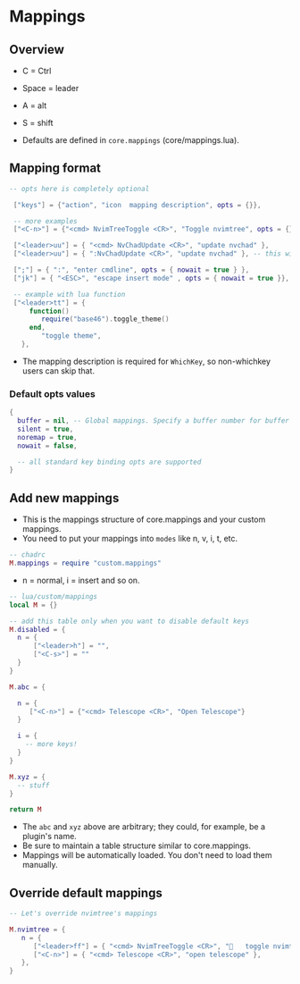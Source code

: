 # Mappings

## Overview

- C = Ctrl
- Space = leader
- A = alt
- S = shift

- Defaults are defined in `core.mappings` (core/mappings.lua). 

## Mapping format

```lua
-- opts here is completely optional

 ["keys"] = {"action", "icon  mapping description", opts = {}},

 -- more examples
 ["<C-n>"] = {"<cmd> NvimTreeToggle <CR>", "Toggle nvimtree", opts = {}},

 ["<leader>uu"] = { "<cmd> NvChadUpdate <CR>", "update nvchad" },
 ["<leader>uu"] = { ":NvChadUpdate <CR>", "update nvchad" }, -- this will work too, either use <cmd> or : before command

 [";"] = { ":", "enter cmdline", opts = { nowait = true } },
 ["jk"] = { "<ESC>", "escape insert mode" , opts = { nowait = true }},

 -- example with lua function
 ["<leader>tt"] = {
     function()
        require("base46").toggle_theme()
     end,
        "toggle theme",
   },
```

- The mapping description is required for `WhichKey`, so non-whichkey users can skip that.

### Default opts values

```lua
{
  buffer = nil, -- Global mappings. Specify a buffer number for buffer local mappings
  silent = true, 
  noremap = true,
  nowait = false,

  -- all standard key binding opts are supported 
}
```

## Add new mappings

- This is the mappings structure of core.mappings and your custom mappings.
- You need to put your mappings into `modes` like n, v, i, t, etc.
```lua
-- chadrc
M.mappings = require "custom.mappings"
```

- n = normal, i = insert and so on.

```lua
-- lua/custom/mappings 
local M = {}

-- add this table only when you want to disable default keys
M.disabled = {
  n = {
      ["<leader>h"] = "",
      ["<C-s>"] = ""
  }
}

M.abc = {

  n = {
     ["<C-n>"] = {"<cmd> Telescope <CR>", "Open Telescope"}
  }

  i = {
    -- more keys!
  }
}

M.xyz = {
  -- stuff
}

return M
```

- The `abc` and `xyz` above are arbitrary; they could, for example, be a plugin's name.
- Be sure to maintain a table structure similar to core.mappings.
- Mappings will be automatically loaded. You don't need to load them manually.

## Override default mappings

```lua
-- Let's override nvimtree's mappings

M.nvimtree = {
   n = {
      ["<leader>ff"] = { "<cmd> NvimTreeToggle <CR>", "   toggle nvimtree" },
      ["<C-n>"] = { "<cmd> Telescope <CR>", "open telescope" },
   },
}
```
